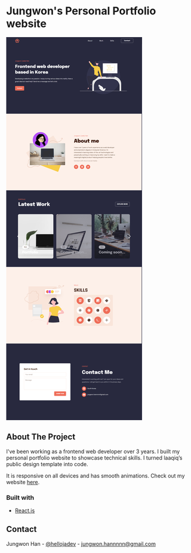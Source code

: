 # Jungwon's Personal Portfolio website

![](./images/screenshot.png)

## About The Project

I've been working as a frontend web developer over 3 years. I built my personal portfolio website to showcase technical skills. I turned laaqiq’s public design template into code.

It is responsive on all devices and has smooth animations. Check out my website [here](https://jwhan77.github.io/).

### Built with

- [React.js](https://reactjs.org/)

## Contact

Jungwon Han - [@hellojadev](https://twitter.com/hellojadev) - jungwon.hannnnn@gmail.com